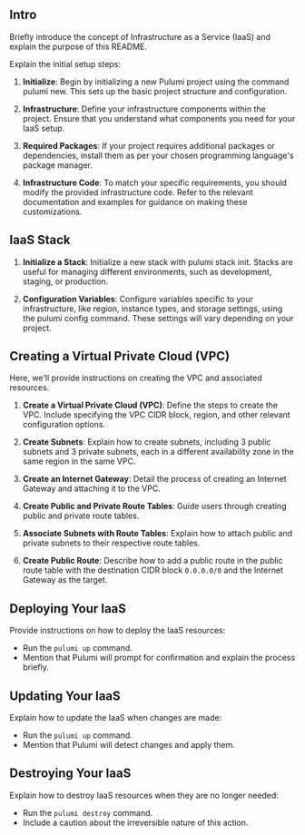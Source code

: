 
## Intro

Briefly introduce the concept of Infrastructure as a Service (IaaS) and explain the purpose of this README.

Explain the initial setup steps:

1. **Initialize**: Begin by initializing a new Pulumi project using the command pulumi new. This sets up the basic project structure and configuration.

2. **Infrastructure**: Define your infrastructure components within the project. Ensure that you understand what components you need for your IaaS setup.
3. **Required Packages**:  If your project requires additional packages or dependencies, install them as per your chosen programming language's package manager.

4. **Infrastructure Code**: To match your specific requirements, you should modify the provided infrastructure code. Refer to the relevant documentation and examples for guidance on making these customizations.

## IaaS Stack


1. **Initialize a Stack**:  Initialize a new stack with pulumi stack init. Stacks are useful for managing different environments, such as development, staging, or production.

2. **Configuration Variables**: Configure variables specific to your infrastructure, like region, instance types, and storage settings, using the pulumi config command. These settings will vary depending on your project.

## Creating a Virtual Private Cloud (VPC)

Here, we'll provide instructions on creating the VPC and associated resources.

1. **Create a Virtual Private Cloud (VPC)**: Define the steps to create the VPC. Include specifying the VPC CIDR block, region, and other relevant configuration options.

2. **Create Subnets**: Explain how to create subnets, including 3 public subnets and 3 private subnets, each in a different availability zone in the same region in the same VPC.

3. **Create an Internet Gateway**: Detail the process of creating an Internet Gateway and attaching it to the VPC.

4. **Create Public and Private Route Tables**: Guide users through creating public and private route tables.

5. **Associate Subnets with Route Tables**: Explain how to attach public and private subnets to their respective route tables.

6. **Create Public Route**: Describe how to add a public route in the public route table with the destination CIDR block `0.0.0.0/0` and the Internet Gateway as the target.

## Deploying Your IaaS

Provide instructions on how to deploy the IaaS resources:

- Run the `pulumi up` command.
- Mention that Pulumi will prompt for confirmation and explain the process briefly.

## Updating Your IaaS

Explain how to update the IaaS when changes are made:

- Run the `pulumi up` command.
- Mention that Pulumi will detect changes and apply them.

## Destroying Your IaaS

Explain how to destroy IaaS resources when they are no longer needed:

- Run the `pulumi destroy` command.
- Include a caution about the irreversible nature of this action.
